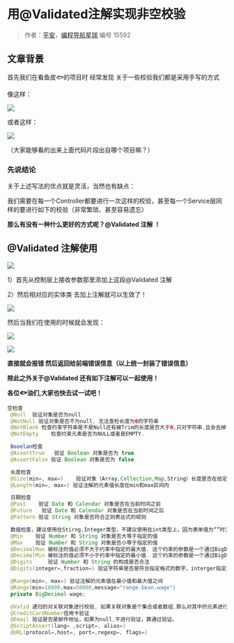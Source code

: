 # 用@Validated注解实现非空校验

> 作者：[平安](https://github.com/lizhe-0423)，[编程导航星球](https://wx.zsxq.com/dweb2/index/group/51122858222824) 编号 15592

## 文章背景



首先我们在看鱼皮🐟的项目时 经常发现 关于一些校验我们都是采用手写的方式



像这样：



![](https://pic.yupi.icu/5563/202311030940342.gif)



或者这样：



![](https://pic.yupi.icu/5563/202311030940363.gif)



（大家能够看的出来上面代码片段出自哪个项目嘛？）



### 先说结论



关于上述写法的优点就是灵活，当然也有缺点：



我们需要在每一个Controller都要进行一次这样的校验，甚至每一个Service层同样的要进行如下的校验（非常繁琐、甚至容易遗忘）



**那么有没有一种什么更好的方式呢？@Validated 注解 ！**



## @Validated 注解使用



![](https://pic.yupi.icu/5563/202311030940369.gif)



1）首先从控制层上接收参数那里添加上这段@Validated 注解



2）然后相对应的实体类 去加上注解就可以生效了！



![](https://pic.yupi.icu/5563/202311030940373.gif) 



然后当我们在使用的时候就会发现：



![](https://pic.yupi.icu/5563/202311030940372.gif)



![](https://pic.yupi.icu/5563/202311030940373.gif)



**直接就会报错 然后返回给前端错误信息（以上统一封装了错误信息）**



**除此之外关于@Validated 还有如下注解可以一起使用！**



**各位🐟油们,大家也快去试一试吧！**



```java
空检查
 @Null  验证对象是否为null
 @NotNull 验证对象是否不为null, 无法查检长度为0的字符串
 @NotBlank 检查约束字符串是不是Null还有被Trim的长度是否大于0,只对字符串,且会去掉前后空格.
 @NotEmpty    检查约束元素是否为NULL或者是EMPTY. 

 Booelan检查
 @AssertTrue   验证 Boolean 对象是否为 true 
 @AssertFalse 验证 Boolean 对象是否为 false 

 长度检查
 @Size(min=, max=)    验证对象（Array,Collection,Map,String）长度是否在给定的范围之内 
 @Length(min=, max=) 验证注解的元素值长度在min和max区间内

 日期检查
 @Past    验证 Date 和 Calendar 对象是否在当前时间之前 
 @Future   验证 Date 和 Calendar 对象是否在当前时间之后 
 @Pattern 验证 String 对象是否符合正则表达式的规则

 数值检查，建议使用在Stirng,Integer类型，不建议使用在int类型上，因为表单值为“”时无法转换为int，但可以转换为Stirng为"",Integer为null
 @Min    验证 Number 和 String 对象是否大等于指定的值 
 @Max    验证 Number 和 String 对象是否小等于指定的值 
 @DecimalMax 被标注的值必须不大于约束中指定的最大值. 这个约束的参数是一个通过BigDecimal定义的最大值的字符串表示.小数存在精度
 @DecimalMin 被标注的值必须不小于约束中指定的最小值. 这个约束的参数是一个通过BigDecimal定义的最小值的字符串表示.小数存在精度
 @Digits     验证 Number 和 String 的构成是否合法 
 @Digits(integer=,fraction=) 验证字符串是否是符合指定格式的数字，interger指定整数精度，fraction指定小数精度。

 @Range(min=, max=) 验证注解的元素值在最小值和最大值之间
 @Range(min=10000,max=50000,message="range.bean.wage")
 private BigDecimal wage;

 @Valid 递归的对关联对象进行校验, 如果关联对象是个集合或者数组,那么对其中的元素进行递归校验,如果是一个map,则对其中的值部分进行校验.(是否进行递归验证)
 @CreditCardNumber信用卡验证
 @Email 验证是否是邮件地址，如果为null,不进行验证，算通过验证。
 @ScriptAssert(lang= ,script=, alias=)
 @URL(protocol=,host=, port=,regexp=, flags=)

 
```



